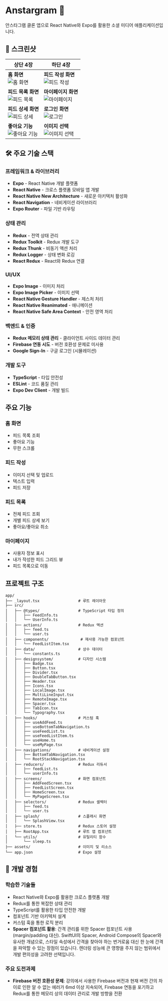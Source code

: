 # Anstargram 📸

안스타그램 클론 앱으로 React Native와 Expo를 활용한 소셜 미디어 애플리케이션입니다.

## 📱 스크린샷

| 상단 4장 | 하단 4장 |
|---------|---------|
| **홈 화면**<br/>![홈 화면](screenshots/home_screen.png) | **피드 작성 화면**<br/>![피드 작성](screenshots/add_feed_screen.png) |
| **피드 목록 화면**<br/>![피드 목록](screenshots/feed_list_screen.png) | **마이페이지 화면**<br/>![마이페이지](screenshots/my_page_screen.png) |
| **피드 상세 화면**<br/>![피드 상세](screenshots/feed_detail_screen.png) | **로그인 화면**<br/>![로그인](screenshots/login_screen.png) |
| **좋아요 기능**<br/>![좋아요 기능](screenshots/like_feature_screen.png) | **이미지 선택**<br/>![이미지 선택](screenshots/image_picker_screen.png) |

## 🛠 주요 기술 스택

### 프레임워크 & 라이브러리
- **Expo** - React Native 개발 플랫폼
- **React Native** - 크로스 플랫폼 모바일 앱 개발
- **React Native New Architecture** - 새로운 아키텍처 활성화
- **React Navigation** - 네비게이션 라이브러리
- **Expo Router** - 파일 기반 라우팅

### 상태 관리
- **Redux** - 전역 상태 관리
- **Redux Toolkit** - Redux 개발 도구
- **Redux Thunk** - 비동기 액션 처리
- **Redux Logger** - 상태 변화 로깅
- **React Redux** - React와 Redux 연결

### UI/UX
- **Expo Image** - 이미지 처리
- **Expo Image Picker** - 이미지 선택
- **React Native Gesture Handler** - 제스처 처리
- **React Native Reanimated** - 애니메이션
- **React Native Safe Area Context** - 안전 영역 처리

### 백엔드 & 인증
- **Redux 메모리 상태 관리** - 클라이언트 사이드 데이터 관리
- **Firebase 연동 시도** - 버전 호환성 문제로 미사용
- **Google Sign-In** - 구글 로그인 (시뮬레이션)

### 개발 도구
- **TypeScript** - 타입 안전성
- **ESLint** - 코드 품질 관리
- **Expo Dev Client** - 개발 빌드

## 주요 기능

### 홈 화면
- 피드 목록 조회
- 좋아요 기능
- 무한 스크롤

### 피드 작성
- 이미지 선택 및 업로드
- 텍스트 입력
- 피드 저장

### 피드 목록
- 전체 피드 조회
- 개별 피드 상세 보기
- 좋아요/좋아요 취소

### 마이페이지
- 사용자 정보 표시
- 내가 작성한 피드 그리드 뷰
- 피드 목록으로 이동

## 프로젝트 구조

```
app/
├── _layout.tsx                 # 루트 레이아웃
├── src/
│   ├── @types/                 # TypeScript 타입 정의
│   │   ├── FeedInfo.ts
│   │   └── UserInfo.ts
│   ├── actions/                # Redux 액션
│   │   ├── feed.ts
│   │   └── user.ts
│   ├── components/              # 재사용 가능한 컴포넌트
│   │   └── FeedListItem.tsx
│   ├── data/                   # 상수 데이터
│   │   └── constants.ts
│   ├── designsystem/           # 디자인 시스템
│   │   ├── Badge.tsx
│   │   ├── Button.tsx
│   │   ├── Divider.tsx
│   │   ├── DoubleTabButton.tsx
│   │   ├── Header.tsx
│   │   ├── Icons.tsx
│   │   ├── LocalImage.tsx
│   │   ├── MultiLineInput.tsx
│   │   ├── RemoteImage.tsx
│   │   ├── Spacer.tsx
│   │   ├── TabIcon.tsx
│   │   └── Typography.tsx
│   ├── hooks/                  # 커스텀 훅
│   │   ├── useAddFeed.ts
│   │   ├── useBottomTabNavigation.ts
│   │   ├── useFeedList.ts
│   │   ├── useFeedListItem.ts
│   │   ├── useHome.ts
│   │   └── useMyPage.tsx
│   ├── navigations/            # 네비게이션 설정
│   │   ├── BottomTabNavigation.tsx
│   │   └── RootStackNavigation.tsx
│   ├── reducers/               # Redux 리듀서
│   │   ├── feedList.ts
│   │   └── userInfo.ts
│   ├── screens/                # 화면 컴포넌트
│   │   ├── AddFeedScreen.tsx
│   │   ├── FeedListScreen.tsx
│   │   ├── HomeScreen.tsx
│   │   └── MyPageScreen.tsx
│   ├── selectors/              # Redux 셀렉터
│   │   ├── feed.ts
│   │   └── user.ts
│   ├── splash/                 # 스플래시 화면
│   │   └── SplashView.tsx
│   ├── store.ts                # Redux 스토어 설정
│   ├── RootApp.tsx             # 루트 앱 컴포넌트
│   └── utils/                  # 유틸리티 함수
│       └── sleep.ts
├── assets/                     # 이미지 및 리소스
└── app.json                    # Expo 설정
```

## 🎯 개발 경험

### 학습한 기술들
- React Native와 Expo를 활용한 크로스 플랫폼 개발
- Redux를 통한 복잡한 상태 관리
- TypeScript를 활용한 타입 안전한 개발
- 컴포넌트 기반 아키텍처 설계
- 커스텀 훅을 통한 로직 분리
- **Spacer 컴포넌트 활용**: 간격 관리를 위한 Spacer 컴포넌트 사용 (margin/padding 대신). SwiftUI의 Spacer, Android Compose의 Spacer와 유사한 개념으로, 스타일 속성에서 간격을 찾아야 하는 번거로움 대신 한 눈에 간격을 파악할 수 있는 장점이 있습니다. 렌더링 성능에 큰 영향을 주지 않는 범위에서 개발 편의성을 고려한 선택입니다.

### 주요 도전과제
- **Firebase 버전 호환성 문제**: 강의에서 사용한 Firebase 버전과 현재 버전 간의 차이로 인한 알 수 없는 에러가 6md 이상 지속되어, Firebase 연동을 포기하고 Redux를 통한 메모리 상의 데이터 관리로 개발 방향을 전환
